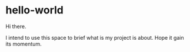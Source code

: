hello-world
===========

Hi there.

I intend to use this space to brief what is my project is about.
Hope it gain its momentum.
